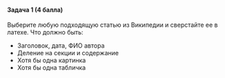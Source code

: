 #### Задача 1 (4 балла)

Выберите любую подходящую статью из Википедии и сверстайте ее в латехе. Что должно быть:

- Заголовок, дата, ФИО автора
- Деление на секции и содержание
- Хотя бы одна картинка
- Хотя бы одна табличка